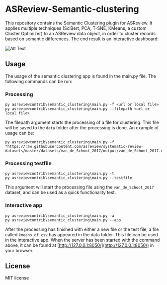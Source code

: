 # ASReview-Semantic-clustering
This repository contains the Semantic Clustering plugin for ASReview. It applies
multiple techniques (SciBert, PCA, T-SNE, KMeans, a custom Cluster Optimizer) to
an ASReview data object, in order to cluster records based on semantic
differences. The end result is an interactive dashboard:

![Alt Text](/docs/cord19_semantic_clusters.gif)

## Usage
The usage of the semantic clustering app is found in the main.py file. The
following commands can be run:

### Processing
```console
py asreviewcontrib\semantic_clustering\main.py -f <url or local file>
py asreviewcontrib\semantic_clustering\main.py --filepath <url or local file>
```

The filepath argument starts the processing of a file for clustering. This file
will be saved to the `data` folder after the processing is done. An example of
usage can be:

```console
py asreviewcontrib\semantic_clustering\main.py -f "https://raw.githubusercontent.com/asreview/systematic-review-datasets/master/datasets/van_de_Schoot_2017/output/van_de_Schoot_2017.csv"
```

### Processing testfile
```console
py asreviewcontrib\semantic_clustering\main.py -t
py asreviewcontrib\semantic_clustering\main.py --testfile
```

This argument will start the processing file using the `van_de_Schoot_2017`
dataset, and can be used as a quick functionality test.

### Interactive app
```console
py asreviewcontrib\semantic_clustering\main.py -a
py asreviewcontrib\semantic_clustering\main.py --app
```

After the processing has finished with either a new file or the test file, a
file called `kmeans_df.csv` has appeared in the data folder. This file can be
used in the interactive app. When the server has been started with the command
above, it can be found at [http://127.0.0.1:8050/](http://127.0.0.1:8050/) in your browser.

## License

MIT license
